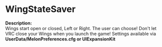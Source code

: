 # WingStateSaver

**Description:**
<br>
Wings start open or closed, Left or Right. The user can choose! Don't let VRC close your Wings when you launch the game! Settings available via **UserData/MelonPreferences.cfg or UIExpansionKit**
